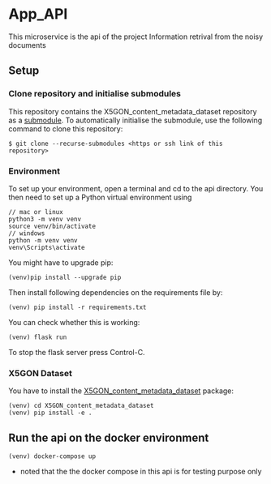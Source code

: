 # App_API
This microservice is the api of the project Information retrival from the noisy documents

## Setup
### Clone repository and initialise submodules
This repository contains the X5GON_content_metadata_dataset repository as a [submodule](https://git-scm.com/book/en/v2/Git-Tools-Submodules). To automatically initialise the submodule, use the following command to clone this repository:
```
$ git clone --recurse-submodules <https or ssh link of this repository>
```
### Environment
To set up your environment, open a terminal and cd to the api directory. You then need to set up a Python virtual environment using
```
// mac or linux
python3 -m venv venv
source venv/bin/activate
// windows
python -m venv venv
venv\Scripts\activate
```
You might have to upgrade pip:
```
(venv)pip install --upgrade pip
```
Then install following dependencies on the requirements file by:
```
(venv) pip install -r requirements.txt
```
You can check whether this is working:
```
(venv) flask run
```
To stop the flask server press Control-C.

### X5GON Dataset
You have to install the [X5GON_content_metadata_dataset](https://github.com/IRCAI/X5GON_content_metadata_dataset) package:
```
(venv) cd X5GON_content_metadata_dataset
(venv) pip install -e .
```

## Run the api on the docker environment
```
(venv) docker-compose up
```
* noted that the the docker compose in this api is for testing purpose only